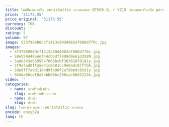```yaml
---
title: ใหม่ปั๊มวัดแสงปั๊ม peristaltic ความแม่นยํา BT600-1L + YZ15 ประเภทการไหลปั๊ม peristaltic
price: '31173.55'
price_original: '31173.55'
currency: THB
discount: ''
rating: 5
volume: 97
image: S73798980dcf1413c89d4082ef080d7f0c.jpg
images:
  - S73798980dcf1413c89d4082ef080d7f0c.jpg
  - S8e559446a4ef44cbbdf7899d0e61d358N.jpg
  - Sade343e6599547668bcbf36361870141y.jpg
  - Sf9a7ad0ffa5e41c8b01cc9e0adc87ffbK.jpg
  - Sde8ff7a9d1184d9fa98f2af8bbdc05d1y.jpg
  - S64da68cef8a54bb086c298cac68d3223k.jpg
video: ''
categories:
  - name: การปรับปรุงบ้าน
    slug: การปร-บปร-งบ-าน
  - name: ประปา
    slug: ประปา
slug: ใหม-มว-ดแสงป-peristaltic-ความแม
encode: onxySZu
lang: th
---
```

  